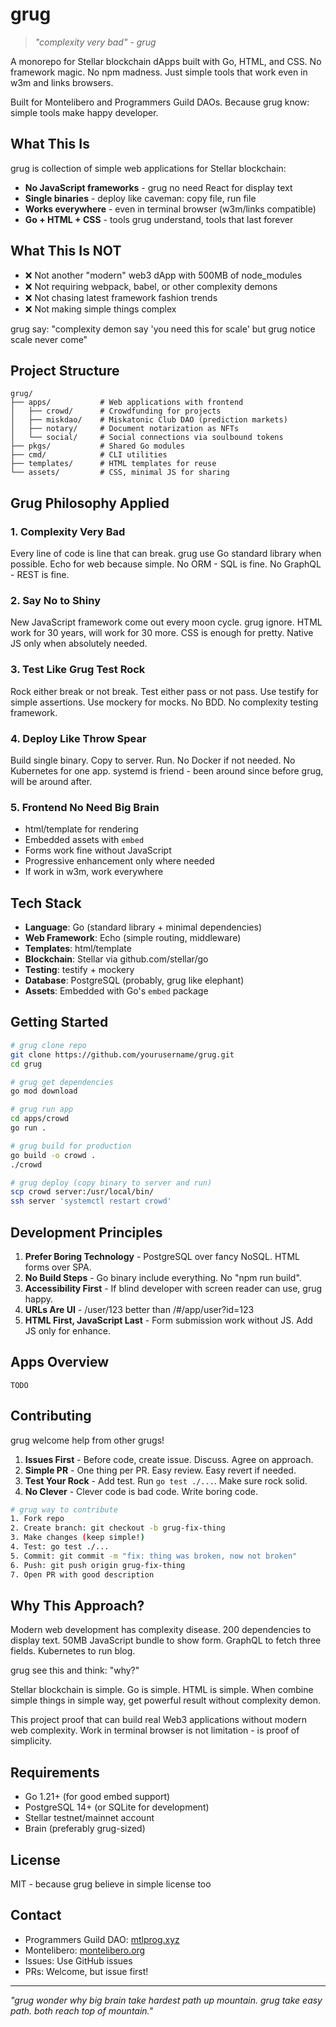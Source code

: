 # grug

> *"complexity very bad" - grug*

A monorepo for Stellar blockchain dApps built with Go, HTML, and CSS. No framework magic. No npm madness. Just simple tools that work even in w3m and links browsers.

Built for Montelibero and Programmers Guild DAOs. Because grug know: simple tools make happy developer.

## What This Is

grug is collection of simple web applications for Stellar blockchain:
- **No JavaScript frameworks** - grug no need React for display text
- **Single binaries** - deploy like caveman: copy file, run file
- **Works everywhere** - even in terminal browser (w3m/links compatible)
- **Go + HTML + CSS** - tools grug understand, tools that last forever

## What This Is NOT

- ❌ Not another "modern" web3 dApp with 500MB of node_modules
- ❌ Not requiring webpack, babel, or other complexity demons
- ❌ Not chasing latest framework fashion trends
- ❌ Not making simple things complex

grug say: "complexity demon say 'you need this for scale' but grug notice scale never come"

## Project Structure

```
grug/
├── apps/           # Web applications with frontend
│   ├── crowd/      # Crowdfunding for projects
│   ├── miskdao/    # Miskatonic Club DAO (prediction markets)
│   ├── notary/     # Document notarization as NFTs
│   └── social/     # Social connections via soulbound tokens
├── pkgs/           # Shared Go modules
├── cmd/            # CLI utilities
├── templates/      # HTML templates for reuse
└── assets/         # CSS, minimal JS for sharing
```

## Grug Philosophy Applied

### 1. Complexity Very Bad
Every line of code is line that can break. grug use Go standard library when possible. Echo for web because simple. No ORM - SQL is fine. No GraphQL - REST is fine.

### 2. Say No to Shiny
New JavaScript framework come out every moon cycle. grug ignore. HTML work for 30 years, will work for 30 more. CSS is enough for pretty. Native JS only when absolutely needed.

### 3. Test Like Grug Test Rock
Rock either break or not break. Test either pass or not pass. Use testify for simple assertions. Use mockery for mocks. No BDD. No complexity testing framework.

### 4. Deploy Like Throw Spear
Build single binary. Copy to server. Run. No Docker if not needed. No Kubernetes for one app. systemd is friend - been around since before grug, will be around after.

### 5. Frontend No Need Big Brain
- html/template for rendering
- Embedded assets with `embed`
- Forms work fine without JavaScript
- Progressive enhancement only where needed
- If work in w3m, work everywhere

## Tech Stack

- **Language**: Go (standard library + minimal dependencies)
- **Web Framework**: Echo (simple routing, middleware)
- **Templates**: html/template
- **Blockchain**: Stellar via github.com/stellar/go
- **Testing**: testify + mockery
- **Database**: PostgreSQL (probably, grug like elephant)
- **Assets**: Embedded with Go's `embed` package

## Getting Started

```bash
# grug clone repo
git clone https://github.com/yourusername/grug.git
cd grug

# grug get dependencies
go mod download

# grug run app
cd apps/crowd
go run .

# grug build for production
go build -o crowd .
./crowd

# grug deploy (copy binary to server and run)
scp crowd server:/usr/local/bin/
ssh server 'systemctl restart crowd'
```

## Development Principles

1. **Prefer Boring Technology** - PostgreSQL over fancy NoSQL. HTML forms over SPA.
2. **No Build Steps** - Go binary include everything. No "npm run build".
3. **Accessibility First** - If blind developer with screen reader can use, grug happy.
4. **URLs Are UI** - /user/123 better than /#/app/user?id=123
5. **HTML First, JavaScript Last** - Form submission work without JS. Add JS only for enhance.

## Apps Overview

`TODO`

## Contributing

grug welcome help from other grugs!

1. **Issues First** - Before code, create issue. Discuss. Agree on approach.
2. **Simple PR** - One thing per PR. Easy review. Easy revert if needed.
3. **Test Your Rock** - Add test. Run `go test ./...`. Make sure rock solid.
4. **No Clever** - Clever code is bad code. Write boring code.

```bash
# grug way to contribute
1. Fork repo
2. Create branch: git checkout -b grug-fix-thing
3. Make changes (keep simple!)
4. Test: go test ./...
5. Commit: git commit -m "fix: thing was broken, now not broken"
6. Push: git push origin grug-fix-thing
7. Open PR with good description
```

## Why This Approach?

Modern web development has complexity disease. 200 dependencies to display text. 50MB JavaScript bundle to show form. GraphQL to fetch three fields. Kubernetes to run blog.

grug see this and think: "why?"

Stellar blockchain is simple. Go is simple. HTML is simple. When combine simple things in simple way, get powerful result without complexity demon.

This project proof that can build real Web3 applications without modern web complexity. Work in terminal browser is not limitation - is proof of simplicity.

## Requirements

- Go 1.21+ (for good embed support)
- PostgreSQL 14+ (or SQLite for development)
- Stellar testnet/mainnet account
- Brain (preferably grug-sized)

## License

MIT - because grug believe in simple license too

## Contact

- Programmers Guild DAO: [mtlprog.xyz](https://mtlprog.xyz)
- Montelibero: [montelibero.org](https://montelibero.org)
- Issues: Use GitHub issues
- PRs: Welcome, but issue first!

---

*"grug wonder why big brain take hardest path up mountain. grug take easy path. both reach top of mountain."*
